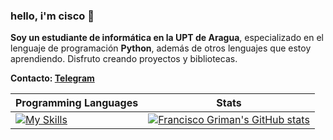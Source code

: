### hello, i'm cisco 👋
**Soy un estudiante de informática en la UPT de Aragua**, especializado en el lenguaje de programación **Python**, además de otros lenguajes que estoy aprendiendo. Disfruto creando proyectos y bibliotecas.

**Contacto: [Telegram](https://t.me/fcoagz)**

| Programming Languages | Stats |
|-----------------------|-------|
|[![My Skills](https://skillicons.dev/icons?i=c,nodejs,py)](https://skillicons.dev)| [![Francisco Griman's GitHub stats](https://github-readme-stats.vercel.app/api?username=fcoagz&show_icons=true&theme=tokyonight)](https://github.com/anuraghazra/github-readme-stats) |
